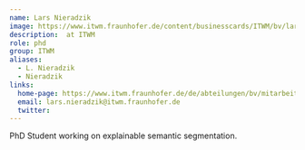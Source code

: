 ```yaml
---
name: Lars Nieradzik
image: https://www.itwm.fraunhofer.de/content/businesscards/ITWM/bv/lars_nieradzik/jcr:content/businesscard/image.img.1col.jpg/1677510693562/230x230-itwm-bv-nieradzik-lars.jpg
description:  at ITWM
role: phd
group: ITWM
aliases:
  - L. Nieradzik
  - Nieradzik
links:
  home-page: https://www.itwm.fraunhofer.de/de/abteilungen/bv/mitarbeiter/lars-nieradzik.html
  email: lars.nieradzik@itwm.fraunhofer.de
  twitter: 
---
```


PhD Student working on explainable semantic segmentation.
